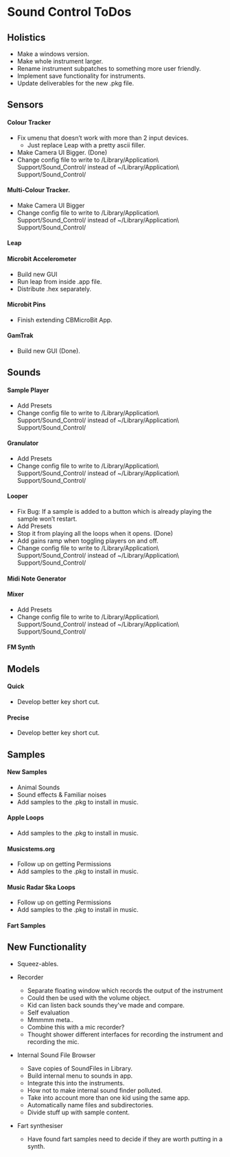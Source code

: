 # Sound Control ToDos

## Holistics
* Make a windows version.
* Make whole instrument larger.
* Rename instrument subpatches to something more user friendly.
* Implement save functionality for instruments.
* Update deliverables for the new .pkg file.

## Sensors
#### Colour Tracker
* Fix umenu that doesn’t work with more than 2 input devices.
	* Just replace Leap with a pretty ascii filler.
* Make Camera UI Bigger. (Done)
* Change config file to write to /Library/Application\ Support/Sound_Control/ instead of ~/Library/Application\ Support/Sound_Control/

#### Multi-Colour Tracker.
* Make Camera UI Bigger
* Change config file to write to /Library/Application\ Support/Sound_Control/ instead of ~/Library/Application\ Support/Sound_Control/

#### Leap

#### Microbit Accelerometer
* Build new GUI
* Run leap from inside .app file.
* Distribute .hex separately.

#### Microbit Pins
* Finish extending CBMicroBit App.

#### GamTrak
* Build new GUI (Done).


## Sounds
#### Sample Player
* Add Presets
* Change config file to write to /Library/Application\ Support/Sound_Control/ instead of ~/Library/Application\ Support/Sound_Control/

#### Granulator
* Add Presets
* Change config file to write to /Library/Application\ Support/Sound_Control/ instead of ~/Library/Application\ Support/Sound_Control/


#### Looper
* Fix Bug: If a sample is added to a button which is already playing the sample won’t restart.
* Add Presets
* Stop it from playing all the loops when it opens. (Done)
* Add gains ramp when toggling players on and off.
* Change config file to write to /Library/Application\ Support/Sound_Control/ instead of ~/Library/Application\ Support/Sound_Control/

#### Midi Note Generator

#### Mixer
* Add Presets
* Change config file to write to /Library/Application\ Support/Sound_Control/ instead of ~/Library/Application\ Support/Sound_Control/

#### FM Synth


## Models
#### Quick
* Develop better key short cut.

#### Precise
* Develop better key short cut.


## Samples
#### New Samples
* Animal Sounds
* Sound effects & Familiar noises
* Add samples to the .pkg to install in music.

#### Apple Loops
* Add samples to the .pkg to install in music.

#### Musicstems.org
* Follow up on getting Permissions
* Add samples to the .pkg to install in music.

#### Music Radar Ska Loops
* Follow up on getting Permissions
* Add samples to the .pkg to install in music.

#### Fart Samples


## New Functionality
* Squeez-ables. 

* Recorder
    * Separate floating window which records the output of the instrument
    * Could then be used with the volume object.
    * Kid can listen back sounds they've made and compare.
    * Self evaluation
    * Mmmmm meta..
    * Combine this with a mic recorder?
    * Thought shower different interfaces for recording the instrument and recording the mic.

* Internal Sound File Browser
    * Save copies of SoundFiles in Library.
    * Build internal menu to sounds in app.
    * Integrate this into the instruments.
    * How not to make internal sound finder polluted.
    * Take into account more than one kid using the same app.
    * Automatically name files and subdirectories.
    * Divide stuff up with sample content.

* Fart synthesiser
	* Have found fart samples need to decide if they are worth putting in a synth.